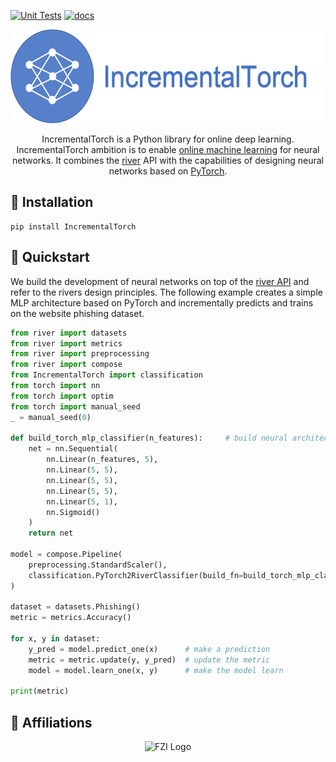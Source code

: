 [![Unit Tests](https://github.com/kulbachcedric/IncrementalTorch/actions/workflows/unit_tests.yml/badge.svg?branch=master)](https://github.com/kulbachcedric/IncrementalTorch/actions/workflows/unit_tests.yml)
[![docs](https://github.com/kulbachcedric/IncrementalTorch/actions/workflows/mkdocs.yml/badge.svg)](https://github.com/kulbachcedric/IncrementalTorch/actions/workflows/unit_test.yml)

<p align="center">
  <img height="150px" src="docs/img/logo.png" alt="incremental dl logo">
</p>

<p align="center">
    IncrementalTorch is a Python library for online deep learning.
    IncrementalTorch ambition is to enable <a href="https://www.wikiwand.com/en/Online_machine_learning">online machine learning</a> for neural networks.
    It combines the <a href="https://www.riverml.xyz">river</a> API with the capabilities of designing neural networks based on <a href="https://pytorch.org">PyTorch</a>. 
</p>

## 💈 Installation
```shell
pip install IncrementalTorch
```

## 🍫 Quickstart
We build the development of neural networks on top of the <a href="https://www.riverml.xyz">river API</a> and refer to the rivers design principles.
The following example creates a simple MLP architecture based on PyTorch and incrementally predicts and trains on the website phishing dataset.
```python
from river import datasets
from river import metrics
from river import preprocessing
from river import compose
from IncrementalTorch import classification
from torch import nn
from torch import optim
from torch import manual_seed
_ = manual_seed(0)

def build_torch_mlp_classifier(n_features):     # build neural architecture
    net = nn.Sequential(
        nn.Linear(n_features, 5),
        nn.Linear(5, 5),
        nn.Linear(5, 5),
        nn.Linear(5, 5),
        nn.Linear(5, 1),
        nn.Sigmoid()
    )
    return net

model = compose.Pipeline(
    preprocessing.StandardScaler(),
    classification.PyTorch2RiverClassifier(build_fn=build_torch_mlp_classifier,loss_fn='bce',optimizer_fn=optim.Adam,learning_rate=1e-3)
) 

dataset = datasets.Phishing()
metric = metrics.Accuracy()

for x, y in dataset:
    y_pred = model.predict_one(x)      # make a prediction
    metric = metric.update(y, y_pred)  # update the metric
    model = model.learn_one(x, y)      # make the model learn

print(metric)
```

## 🏫 Affiliations
<p align="center">
    <img src="https://upload.wikimedia.org/wikipedia/de/thumb/4/44/Fzi_logo.svg/1200px-Fzi_logo.svg.png?raw=true" alt="FZI Logo" height="200"/>
</p>
